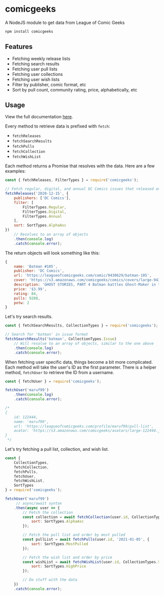# comicgeeks

A NodeJS module to get data from League of Comic Geeks

```bash
npm install comicgeeks 
```

## Features

- Fetching weekly release lists
- Fetching search results
- Fetching user pull lists
- Fetching user collections
- Fetching user wish lists
- Filter by publisher, comic format, etc
- Sort by pull count, community rating, price, alphabetically, etc

## Usage

View the full documentation [here](https://maruf99.github.io/comicgeeks/).

Every method to retrieve data is prefixed with `fetch`:

- `fetchReleases`
- `fetchSearchResults`
- `fetchPulls`
- `fetchCollection`
- `fetchWishList`

Each method returns a Promise that resolves with the data. Here are a few examples:

```js
const { fetchReleases, FilterTypes } = require('comicgeeks');

// Fetch regular, digital, and annual DC Comics issues that released on 2020-12-15, and sort them alphabetically
fetchReleases('2020-12-15', {
    publishers: ['DC Comics'],
    filter: [
        FilterTypes.Regular,
        FilterTypes.Digital,
        FilterTypes.Annual
    ],
    sort: SortTypes.AlphaAsc
})
    // Resolves to an array of objects
    .then(console.log)
    .catch(console.error);
```

The return objects will look something like this:

```js
{
    name: 'Batman #105',
    publisher: 'DC Comics',
    url: 'https://leagueofcomicgeeks.com/comic/9430629/batman-105',
    cover: 'https://s3.amazonaws.com/comicgeeks/comics/covers/large-9430629.jpg?1612100060',
    description: 'GHOST STORIES, PART 4 Batman battles Ghost-Maker in the no-holds-barred, bloody conclusion of this epic tale…winner take Gotham City! And the outcome is not what you’re expecting! The future of Gotham City and the fate of...',
    price: '$3.99',
    rating: 84,
    pulls: 9288,
    potw: 2
}
```

Let's try search results.

```js
const { fetchSearchResults, CollectionTypes } = require('comicgeeks');

// Search for 'batman' in issue format
fetchSearchResults('batman', CollectionTypes.Issue)
    // Will resolve to an array of objects, similar to the one above
    .then(console.log)
    .catch(console.error);
```

When fetching user specific data, things become a bit more complicated. Each method will take the user's ID as the first parameter. There is a helper method, `fetchUser` to retrieve the ID from a username.

```js
const { fetchUser } = require('comicgeeks');

fetchUser('maruf99')
    .then(console.log)
    .catch(console.error);

/*
{
    id: 122444,
    name: 'maruf99',
    url: 'https://leagueofcomicgeeks.com/profile/maruf99/pull-list',
    avatar: 'https://s3.amazonaws.com/comicgeeks/avatars/large-122444.jpg?t=1609863575'
}
 */
```

Let's try fetching a pull list, collection, and wish list.

```js
const {
    CollectionTypes,
    fetchCollection,
    fetchPulls,
    fetchUser,
    fetchWishList,
    SortTypes
} = require('comicgeeks');

fetchUser('maruf99')
     // async/await syntax
    .then(async user => {
        // Fetch the collection
        const collection = await fetchCollection(user.id, CollectionTypes.Series, {
            sort: SortTypes.AlphaAsc
        });

        // Fetch the pull list and order by most pulled
        const pullList = await fetchPulls(user.id, '2021-01-05', {
            sort: SortTypes.MostPulled
        });

        // Fetch the wish list and order by price 
        const wishList = await fetchWishList(user.id, CollectionTypes.Series, {
            sort: SortTypes.HighPrice
        });

        // Do stuff with the data
    })
    .catch(console.error);
```